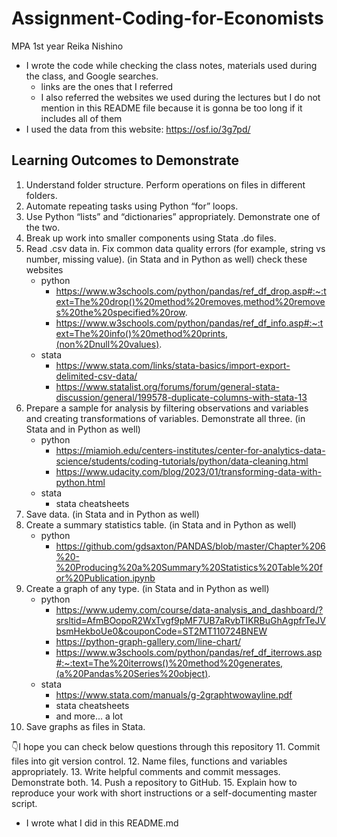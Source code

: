 # Assignment-Coding-for-Economists

MPA 1st year Reika Nishino
- I wrote the code while checking the class notes, materials used during the class, and Google searches.
   - links are the ones that I referred
   - I also referred the websites we used during the lectures but I do not mention in this README file because it is gonna be too long if it includes all of them
- I used the data from this website: https://osf.io/3g7pd/

## Learning Outcomes to Demonstrate
1. Understand folder structure. Perform operations on files in different folders.
2. Automate repeating tasks using Python “for” loops.
3. Use Python “lists” and “dictionaries” appropriately. Demonstrate one of the two.
4. Break up work into smaller components using Stata .do files.
5. Read .csv data in. Fix common data quality errors (for example, string vs number, missing value). (in Stata and in Python as well)
   check these websites
   - python   
      - https://www.w3schools.com/python/pandas/ref_df_drop.asp#:~:text=The%20drop()%20method%20removes,method%20removes%20the%20specified%20row.
      - https://www.w3schools.com/python/pandas/ref_df_info.asp#:~:text=The%20info()%20method%20prints,(non%2Dnull%20values).
   - stata
      - https://www.stata.com/links/stata-basics/import-export-delimited-csv-data/
      - https://www.statalist.org/forums/forum/general-stata-discussion/general/199578-duplicate-columns-with-stata-13
6. Prepare a sample for analysis by filtering observations and variables and creating transformations of variables. Demonstrate all three. (in Stata and in Python as well)
   - python
      - https://miamioh.edu/centers-institutes/center-for-analytics-data-science/students/coding-tutorials/python/data-cleaning.html
      - https://www.udacity.com/blog/2023/01/transforming-data-with-python.html
   - stata
      - stata cheatsheets
7. Save data. (in Stata and in Python as well)
8. Create a summary statistics table. (in Stata and in Python as well)
   - python
      - https://github.com/gdsaxton/PANDAS/blob/master/Chapter%206%20-%20Producing%20a%20Summary%20Statistics%20Table%20for%20Publication.ipynb
9. Create a graph of any type. (in Stata and in Python as well)
    - python
       - https://www.udemy.com/course/data-analysis_and_dashboard/?srsltid=AfmBOopoR2WxTvgf9pMF7UB7aRvbTIKRBuGhAgpfrTeJVbsmHekboUe0&couponCode=ST2MT110724BNEW
       - https://python-graph-gallery.com/line-chart/
       - https://www.w3schools.com/python/pandas/ref_df_iterrows.asp#:~:text=The%20iterrows()%20method%20generates,(a%20Pandas%20Series%20object).
    - stata
       -  https://www.stata.com/manuals/g-2graphtwowayline.pdf
       -  stata cheatsheets
       -  and more... a lot
10. Save graphs as files in Stata.

👇I hope you can check below questions through this repository
11. Commit files into git version control.
12. Name files, functions and variables appropriately.
13. Write helpful comments and commit messages. Demonstrate both.
14. Push a repository to GitHub.
15. Explain how to reproduce your work with short instructions or a self-documenting master script.
   - I wrote what I did in this README.md
